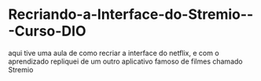 # Recriando-a-Interface-do-Stremio---Curso-DIO
aqui tive uma aula de como recriar a interface do netflix, e com o aprendizado repliquei de um outro aplicativo famoso de filmes chamado Stremio
